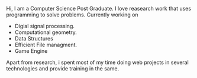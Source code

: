 Hi, I am a Computer Science Post Graduate.
I love reasearch work that uses programming to solve problems.
Currently working on 
- Digial signal processing.
- Computational geometry.
- Data Structures
- Efficient File managment.
- Game Engine

Apart from research, i spent most of my time doing web projects in several technologies and provide training in the same. 

<!---
AnshulDevAPI/AnshulDevAPI is a ✨ special ✨ repository because its `README.md` (this file) appears on your GitHub profile.
You can click the Preview link to take a look at your changes.
--->
